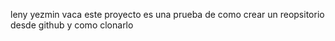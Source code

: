 leny yezmin vaca
este proyecto es una prueba de como crear un reopsitorio desde github y como clonarlo